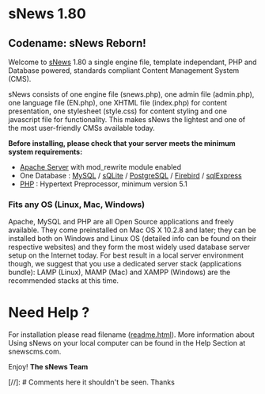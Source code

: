 # sNews 1.80

## Codename: sNews Reborn!


Welcome to [sNews] 1.80 a single engine file, template independant, PHP and Database powered, standards compliant Content Management System (CMS). 

sNews consists of one engine file (snews.php), one admin file (admin.php), one language file (EN.php), one XHTML file (index.php) for content presentation, one stylesheet (style.css) for content styling and one javascript file for functionality. This makes sNews the lightest and one of the most user-friendly CMSs available today.

**Before installing, please check that your server meets the minimum system requirements:**

  - [Apache Server] with mod_rewrite module enabled
  - One Database : [MySQL] / [sQLite] / [PostgreSQL] / [Firebird] / [sqlExpress]
  - [PHP] : Hypertext Preprocessor, minimum version 5.1
 


### Fits any OS (Linux, Mac, Windows)

Apache, MySQL and PHP are all Open Source applications and freely available. They come preinstalled on Mac OS X 10.2.8 and later; they can be installed both on Windows and Linux OS (detailed info can be found on their respective websites) and they form the most widely used database server setup on the Internet today. For best result in a local server environment though, we suggest that you use a dedicated server stack (applications bundle): LAMP (Linux), MAMP (Mac) and XAMPP (Windows) are the recommended stacks at this time.


# Need Help ?

For installation please read filename ([readme.html]). More information about Using sNews on your local computer can be found in the Help Section at snewscms.com.


Enjoy! **The sNews Team**



[//]: # Comments here it shouldn't be seen. Thanks


   [snews]: <http://www.snewscms.com>
   [Apache Server]: <http://www.apache.org>
   [MySQL]: <https://www.mysql.com> 
   [sQLite]: <https://www.sqlite.org>
   [PostgreSQL]: <http://www.postgresql.org>
   [Firebird]: <http://www.firebirdsql.org>
   [sqlExpress]: <https://www.microsoft.com/en-us/server-cloud/Products/sql-server-editions/sql-server-express.aspx>
   [PHP]: <http://www.php.net>
   [readme.html]: <https://www.github.com/snewscms/snews1.80>
   [git-repo-url]: <>
  

